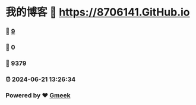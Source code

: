 # 我的博客 :link: https://8706141.GitHub.io 
### :page_facing_up: [9](https://8706141.GitHub.io/tag.html) 
### :speech_balloon: 0 
### :hibiscus: 9379 
### :alarm_clock: 2024-06-21 13:26:34 
### Powered by :heart: [Gmeek](https://github.com/Meekdai/Gmeek)
